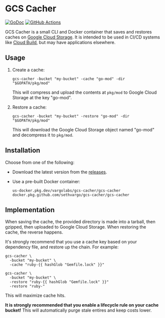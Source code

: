 # GCS Cacher

[![GoDoc](https://img.shields.io/badge/go-documentation-blue.svg?style=flat-square)](https://pkg.go.dev/mod/github.com/sethvargo/gcs-cacher)
[![GitHub Actions](https://img.shields.io/github/workflow/status/sethvargo/gcs-cacher/Test?style=flat-square)](https://github.com/sethvargo/gcs-cacher/actions?query=workflow%3ATest)

GCS Cacher is a small CLI and Docker container that saves and restores caches on
[Google Cloud Storage][gcs]. It is intended to be used in CI/CD systems like
[Cloud Build][gcb], but may have applications elsewhere.


## Usage

1.  Create a cache:

    ```shell
    gcs-cacher -bucket "my-bucket" -cache "go-mod" -dir "$GOPATH/pkg/mod"
    ```

    This will compress and upload the contents at `pkg/mod` to Google Cloud
    Storage at the key "go-mod".

1.  Restore a cache:

    ```shell
    gcs-cacher -bucket "my-bucket" -restore "go-mod" -dir "$GOPATH/pkg/mod"
    ```

    This will download the Google Cloud Storage object named "go-mod" and
    decompress it to `pkg/mod`.


## Installation

Choose from one of the following:

-   Download the latest version from the [releases][releases].

-   Use a pre-built Docker container:

    ```text
    us-docker.pkg.dev/vargolabs/gcs-cacher/gcs-cacher
    docker.pkg.github.com/sethvargo/gcs-cacher/gcs-cacher
    ```


## Implementation

When saving the cache, the provided directory is made into a tarball, then
gzipped, then uploaded to Google Cloud Storage. When restoring the cache, the
reverse happens.

It's strongly recommend that you use a cache key based on your dependency file,
and restore up the chain. For example:

```shell
gcs-cacher \
  -bucket "my-bucket" \
  -cache "ruby-{{ hashGlob "Gemfile.lock" }}"
```

```shell
gcs-cacher \
  -bucket "my-bucket" \
  -restore "ruby-{{ hashGlob "Gemfile.lock" }}"
  -restore "ruby-"
```

This will maximize cache hits.

**It is strongly recommended that you enable a lifecycle rule on your cache
bucket!** This will automatically purge stale entires and keep costs lower.


[gcs]: https://cloud.google.com/storage
[gcb]: https://cloud.google.com/cloud-build
[releases]: releases
